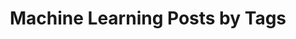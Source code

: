 ---
layout: archive
permalink: /machine-learning/
title: "Machine Learning Posts by Tags"
author_profile: true
header:
  image: "/images/fort point.png"
---